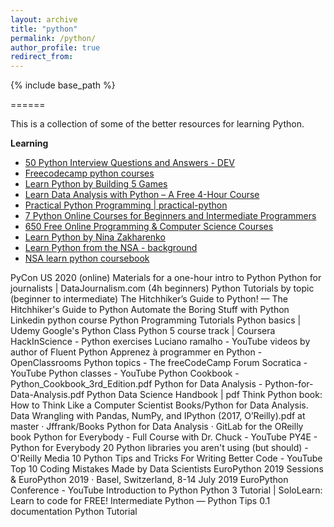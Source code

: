 ```yaml
---
layout: archive
title: "python"
permalink: /python/
author_profile: true
redirect_from:
---
```


{% include base_path %}

======

This is a collection of some of the better resources for learning Python.


**Learning**

- [50 Python Interview Questions and Answers - DEV](https://dev.to/educative/50-python-interview-questions-and-answers-nh2)
- [Freecodecamp python courses](https://www.freecodecamp.org/news/python-curriculum/)
- [Learn Python by Building 5 Games](https://www.freecodecamp.org/news/learn-python-by-building-5-games/)
- [Learn Data Analysis with Python – A Free 4-Hour Course](https://www.freecodecamp.org/news/learn-data-analysis-with-python-course/)
- [Practical Python Programming | practical-python](https://dabeaz-course.github.io/practical-python/Notes/Contents.html)
- [7 Python Online Courses for Beginners and Intermediate Programmers](https://dev.to/javinpaul/7-python-online-courses-for-beginners-and-intermediate-programmers-1h4k)
- [650 Free Online Programming & Computer Science Courses](https://www.freecodecamp.org/news/650-free-online-programming-computer-science-courses-you-can-start-this-summer/)
- [Learn Python by Nina Zakharenko](https://www.learnpython.dev/02-introduction-to-python/)
- [Learn Python from the NSA - background](https://dev.to/instantiator/learn-python-from-the-nsa-3d4o)
- [NSA learn python coursebook](https://deeb.io/wrdprs/wp-content/uploads/2020/02/comp3321_red.pdf)

PyCon US 2020 (online)
Materials for a one-hour intro to Python
Python for journalists | DataJournalism.com (4h beginners)
Python Tutorials by topic (beginner to intermediate)
The Hitchhiker’s Guide to Python! — The Hitchhiker's Guide to Python
Automate the Boring Stuff with Python
Linkedin python course
Python Programming Tutorials
Python basics | Udemy
Google's Python Class
Python 5 course track | Coursera
HackInScience - Python exercises
Luciano ramalho - YouTube videos by author of Fluent Python
Apprenez à programmer en Python - OpenClassrooms
Python topics - The freeCodeCamp Forum
Socratica - YouTube
Python classes - YouTube
Python Cookbook - Python_Cookbook_3rd_Edition.pdf
Python for Data Analysis - Python-for-Data-Analysis.pdf
Python Data Science Handbook | pdf
Think Python book: How to Think Like a Computer Scientist
Books/Python for Data Analysis. Data Wrangling with Pandas, NumPy, and IPython (2017, O’Reilly).pdf at master · Jffrank/Books
Python for Data Analysis · GitLab for the OReilly book
Python for Everybody - Full Course with Dr. Chuck - YouTube
PY4E - Python for Everybody
20 Python libraries you aren't using (but should) - O'Reilly Media
10 Python Tips and Tricks For Writing Better Code - YouTube
Top 10 Coding Mistakes Made by Data Scientists
EuroPython 2019 Sessions & EuroPython 2019 · Basel, Switzerland, 8-14 July 2019
EuroPython Conference - YouTube
Introduction to Python
Python 3 Tutorial | SoloLearn: Learn to code for FREE!
Intermediate Python — Python Tips 0.1 documentation
Python Tutorial
